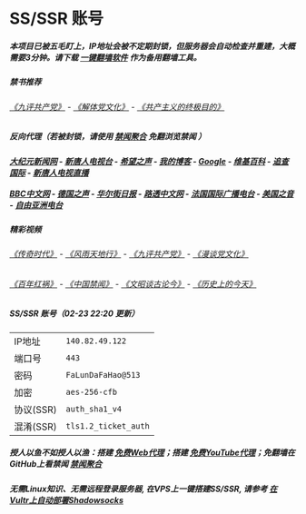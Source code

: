 # SS/SSR 账号 

##### 本项目已被五毛盯上，IP地址会被不定期封锁，但服务器会自动检查并重建，大概需要3分钟。请下载 [一键翻墙软件](https://github.com/gfw-breaker/nogfw/blob/master/README.md?a01) 作为备用翻墙工具。

##### 禁书推荐
###### [《九评共产党》](https://github.com/gfw-breaker/9ping.md) - [《解体党文化》](https://github.com/gfw-breaker/jtdwh.md) - [《共产主义的终极目的》](https://github.com/gfw-breaker/gczydzjmd.md)

##### 反向代理（若被封锁，请使用 [禁闻聚合](https://github.com/gfw-breaker/banned-news/blob/master/README.md?a01) 免翻浏览禁闻 ）
#####  [大纪元新闻网](http://108.160.134.41:9999/10080/) - [新唐人电视台](http://108.160.134.41:9999/8000/) - [希望之声](http://104.238.181.90:8200) - [我的博客](http://108.160.134.41:9999/10000/) - [Google](http://108.160.134.41:9999/8888/search?q=425事件) - [维基百科](http://108.160.134.41:9999/8100/wiki/喬高-麥塔斯調查報告) - [追查国际](http://104.238.181.90:10010) - [新唐人电视直播](http://108.160.134.41:9999/)<br/> <br/> [BBC中文网](http://104.238.181.90:9100/zhongwen/simp) - [德国之声](http://104.238.181.90:9200/zh/在线报导/s-9058?&zhongwen=simp) - [华尔街日报](http://104.238.181.90:9300) - [路透中文网](http://104.238.181.90:9500/) - [法国国际广播电台](http://104.238.181.90:9600/) - [美国之音](http://104.238.181.90:9700/)  - [自由亚洲电台](http://104.238.181.90:9800/) 

##### 精彩视频
###### [《传奇时代》](http://108.160.134.41:9999/10000/videos/legend/) - [《风雨天地行》](http://108.160.134.41:9999/10000/videos/fytdx/) - [《九评共产党》](http://108.160.134.41:9999/10000/videos/jiuping/) - [《漫谈党文化》](http://108.160.134.41:9999/10000/videos/mtdwh/) 
###### [《百年红祸》](http://108.160.134.41:9999/10000/videos/bnhh/) - [《中国禁闻》](https://github.com/gfw-breaker/ntdtv-news) - [《文昭谈古论今》](https://github.com/gfw-breaker/wenzhao) - [《历史上的今天》](https://github.com/gfw-breaker/today-in-history)
 
##### SS/SSR 账号（02-23 22:20 更新）
|||
|-|-|
|IP地址|`140.82.49.122`|
|端口号|`443` |
|密码|`FaLunDaFaHao@513`|  
|加密|`aes-256-cfb`|
|协议(SSR) |`auth_sha1_v4`|  
|混淆(SSR) |`tls1.2_ticket_auth`|  

##### 授人以鱼不如授人以渔：搭建 [免费Web代理](https://github.com/no-gfw/heroku-node-proxy#--end--)；搭建 [免费YouTube代理](https://github.com/gfw-breaker/you2php-heroku#--end--)；免翻墙在GitHub上看禁闻 [禁闻聚合](https://github.com/gfw-breaker/banned-news/blob/master/README.md?a01)

##### 无需Linux知识、无需远程登录服务器, 在VPS上一键搭建SS/SSR, 请参考 [在Vultr上自动部署Shadowsocks](https://gfw-breaker.win/vultr%e9%83%a8%e7%bd%b2ss/) 
